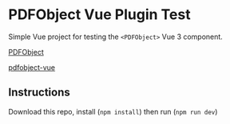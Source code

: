 # PDFObject Vue Plugin Test

Simple Vue project for testing the `<PDFObject>` Vue 3 component.

[PDFObject](https://github.com/pipwerks/pdfobject)

[pdfobject-vue](https://github.com/pipwerks/pdfobject-vue)

## Instructions
Download this repo, install (`npm install`) then run (`npm run dev`)